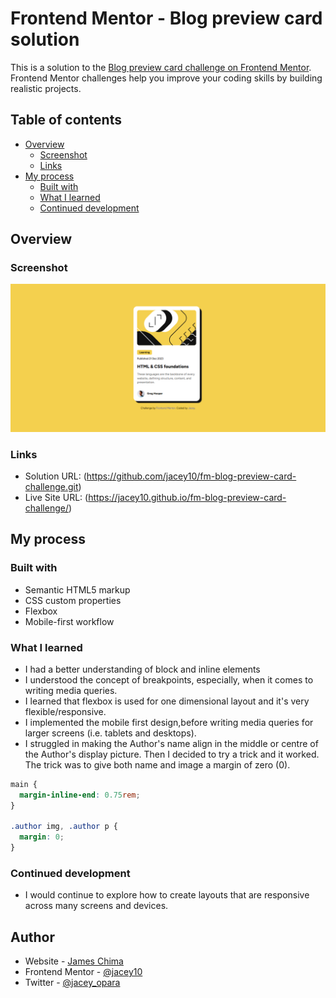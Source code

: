 # Frontend Mentor - Blog preview card solution

This is a solution to the [Blog preview card challenge on Frontend Mentor](https://www.frontendmentor.io/challenges/blog-preview-card-ckPaj01IcS). Frontend Mentor challenges help you improve your coding skills by building realistic projects. 

## Table of contents

- [Overview](#overview)
  - [Screenshot](#screenshot)
  - [Links](#links)
- [My process](#my-process)
  - [Built with](#built-with)
  - [What I learned](#what-i-learned)
  - [Continued development](#continued-development)


## Overview

### Screenshot
![](./assets/images/fm-blog-preview-card.png)


### Links
- Solution URL: (https://github.com/jacey10/fm-blog-preview-card-challenge.git)
- Live Site URL: (https://jacey10.github.io/fm-blog-preview-card-challenge/)

## My process

### Built with
- Semantic HTML5 markup
- CSS custom properties
- Flexbox
- Mobile-first workflow


### What I learned
- I had a better understanding of block and inline elements
- I understood the concept of breakpoints, especially, when it comes to writing media queries.
- I learned that flexbox is used for one dimensional layout and it's very flexible/responsive.
- I implemented the mobile first design,before writing media queries for larger screens (i.e. tablets and desktops).
- I struggled in making the Author's name align in the middle or centre of the Author's display picture. Then I decided to try a trick and it worked. The trick was to give both name and image a margin of zero (0).

```css
main {
  margin-inline-end: 0.75rem;
}

.author img, .author p {
  margin: 0;
}
```

### Continued development
- I would continue to explore how to create layouts that are responsive across many screens and devices.


## Author
- Website - [James Chima](https://www.your-site.com)
- Frontend Mentor - [@jacey10](https://www.frontendmentor.io/profile/jacey10)
- Twitter - [@jacey_opara](https://x.com/jacey_opara)



